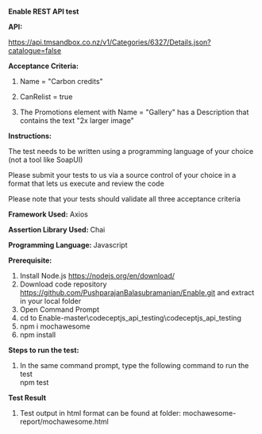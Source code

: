 <b> Enable REST API test </b>

<b> API: </b>

https://api.tmsandbox.co.nz/v1/Categories/6327/Details.json?catalogue=false

<b> Acceptance Criteria: </b>

1. Name = "Carbon credits"

2. CanRelist = true

3. The Promotions element with Name = "Gallery" has a Description that contains the text "2x larger image" 

<b> Instructions: </b>

 The test needs to be written using a programming language of your choice (not a tool like SoapUI)

 Please submit your tests to us via a source control of your choice in a format that lets us execute and review the code

 Please note that your tests should validate all three acceptance criteria

<b> Framework Used:</b>
Axios 

<b> Assertion Library Used: </b>
Chai

<b> Programming Language: </b>
Javascript
 
<b> Prerequisite: </b>
1. Install Node.js https://nodejs.org/en/download/
2. Download code repository https://github.com/PushparajanBalasubramanian/Enable.git and extract in your local folder
3. Open Command Prompt
4. cd to Enable-master\codeceptjs_api_testing\codeceptjs_api_testing
5. npm i mochawesome
6. npm install 


<b> Steps to run the test: </b>
1. In the same command prompt, type the following command to run the test 
<br> npm test </br>

<b> Test Result </b>
1. Test output in html format can be found at folder: mochawesome-report/mochawesome.html

